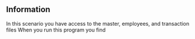 ## Information 
In this scenario you have access to the master, employees, and transaction files
When you run this program you find 
